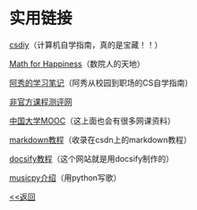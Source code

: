# 实用链接

[csdiy](https://csdiy.wiki)（计算机自学指南，真的是宝藏！！）

[Math for Happiness](https://flowus.cn/share/afd555bf-fd94-4124-988f-f98653dd3a52)（数院人的天地）

[阿秀的学习笔记](https://interviewguide.cn)（阿秀从校园到职场的CS自学指南）

[非官方课程测评网](https://courses.pinzhixiaoyuan.com)

[中国大学MOOC](https://www.icourse163.org)（这上面也会有很多网课资料）

[markdown教程](https://blog.csdn.net/wszhj_/article/details/131033490)（收录在csdn上的markdown教程）

[docsify教程](https://docsify.js.org)（这个网站就是用docsify制作的）

[musicpy介绍](https://github.com/Rainbow-Dreamer/musicpy/wiki)（用python写歌）

[<<返回](/)